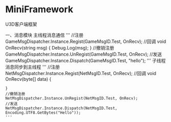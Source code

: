 # MiniFramework
U3D客户端框架

一、消息模块
	主线程消息通信
	'''
	//注册
	GameMsgDispatcher.Instance.Regist<string>(GameMsgID.Test, OnRecv);
	//回调
	void OnRecv(string msg)
    {
        Debug.Log(msg);
    }
	//撤销注册
	GameMsgDispatcher.Instance.UnRegist<string>(GameMsgID.Test, OnRecv);
	//发送
	GameMsgDispatcher.Instance.Dispatch<string>(GameMsgID.Test, "hello");
	'''
	子线程消息同步到主线程
	'''
	//注册
	NetMsgDispatcher.Instance.Regist(NetMsgID.Test, OnRecv);
	//回调
	void OnRecv(byte[] data)
    {
        
    }
	//撤销注册
	NetMsgDispatcher.Instance.UnRegist(NetMsgID.Test, OnRecv);
	//发送
	NetMsgDispatcher.Instance.Dispatch(NetMsgID.Test, Encoding.UTF8.GetBytes("Hello"));
	'''
	